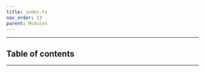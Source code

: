 ```yaml
---
title: index.ts
nav_order: 13
parent: Modules
---
```


---

<h2 class="text-delta">Table of contents</h2>

---
